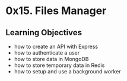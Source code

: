 # 0x15. Files Manager

## Learning Objectives

- how to create an API with Express
- how to authenticate a user
- how to store data in MongoDB
- how to store temporary data in Redis
- how to setup and use a background worker